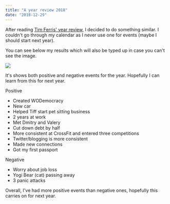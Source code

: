 ```yaml
---
title: "A year review 2018"
date: "2018-12-29"
---
```


After reading [Tim Ferris' year review](https://tim.blog/2018/12/28/past-year-review/), I decided to do something similar. I couldn't go through my calendar as I never use one for events (maybe I should start next year).

You can see below my results which will also be typed up in case you can't see the image.

![](https://michaelbrooks.co.uk/wp-content/uploads/2018/12/15461205114148448545120079397426069.jpg)

It's shows both positive and negative events for the year. Hopefully I can learn from this for next year.

Positive

- Created WODemocracy
- New car
- Helped Tiff start pet sitting business
- 2 years at work
- Met Dmitry and Valery
- Cut down debt by half
- More consistent at CrossFit and entered three competitions
- Twitter/blogging is more consistent
- Made new connections
- Got my first passport

Negative

- Worry about job loss
- Yogi Bear (cat) passing away
- 3 panic attacks

Overall, I've had more positive events than negative ones, hopefully this carries on for next year.
